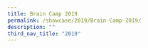 ```yaml
---
title: Brain Camp 2019
permalink: /showcase/2019/Brain-Camp-2019/
description: ""
third_nav_title: "2019"
---
```

